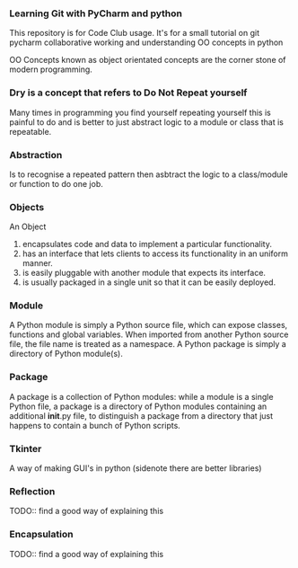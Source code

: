 ### Learning Git with PyCharm and python
This repository is for Code Club usage. It's for a small tutorial on git pycharm collaborative working and understanding OO concepts in python

OO Concepts known as object orientated concepts are the corner stone of modern programming.

### Dry is a concept that refers to Do Not Repeat yourself
Many times in programming you find yourself repeating yourself this is painful to do and is better to just abstract logic to a module or class that is repeatable.

### Abstraction
Is to recognise a repeated pattern then asbtract the logic to a class/module or function to do one job.

### Objects
An Object
1. encapsulates code and data to implement a particular functionality.
2. has an interface that lets clients to access its functionality in an uniform manner.
3. is easily pluggable with another module that expects its interface.
4. is usually packaged in a single unit so that it can be easily deployed.

### Module
A Python module is simply a Python source file, which can expose classes, functions and global variables. When imported from another Python source file, the file name is treated as a namespace. A Python package is simply a directory of Python module(s).

### Package
A package is a collection of Python modules: while a module is a single Python file, a package is a directory of Python modules containing an additional __init__.py file, to distinguish a package from a directory that just happens to contain a bunch of Python scripts.


### Tkinter
A way of making GUI's in python (sidenote there are better libraries)

### Reflection
TODO:: find a good way of explaining this

### Encapsulation
TODO:: find a good way of explaining this